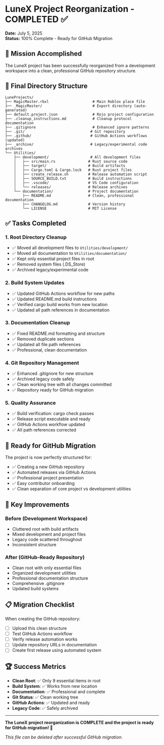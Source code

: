 # LuneX Project Reorganization - COMPLETED ✅

**Date:** July 5, 2025  
**Status:** 100% Complete - Ready for GitHub Migration

## 🎯 Mission Accomplished

The LuneX project has been successfully reorganized from a development workspace into a clean, professional GitHub repository structure.

## 📁 Final Directory Structure

```
LuneProjects/
├── MagicMaster.rbxl                    # Main Roblox place file
├── _MagicMaster/                       # Export directory (auto-generated)
├── default.project.json                # Rojo project configuration
├── .cleanup_instructions.md            # Cleanup protocol documentation
├── .gitignore                          # Enhanced ignore patterns
├── .git/                              # Git repository
├── .github/                           # GitHub Actions workflows (updated)
├── _archive/                          # Legacy/experimental code archives
└── Utilities/
    ├── development/                   # All development files
    │   ├── src/main.rs               # Rust source code
    │   ├── target/                   # Build artifacts
    │   ├── Cargo.toml & Cargo.lock   # Rust project files
    │   ├── create_release.sh         # Release automation script
    │   ├── SOURCE_BUILD.txt          # Build instructions
    │   ├── .vscode/                  # VS Code configuration
    │   └── releases/                 # Release archives
    └── documentation/                # Project documentation
        ├── README.md                 # Clean, professional documentation
        ├── CHANGELOG.md              # Version history
        └── LICENSE                   # MIT License
```

## ✅ Tasks Completed

### 1. **Root Directory Cleanup**
- ✅ Moved all development files to `Utilities/development/`
- ✅ Moved all documentation to `Utilities/documentation/`
- ✅ Kept only essential project files in root
- ✅ Removed system files (.DS_Store)
- ✅ Archived legacy/experimental code

### 2. **Build System Updates**
- ✅ Updated GitHub Actions workflow for new paths
- ✅ Updated README.md build instructions
- ✅ Verified cargo build works from new location
- ✅ Updated all path references in documentation

### 3. **Documentation Cleanup**
- ✅ Fixed README.md formatting and structure
- ✅ Removed duplicate sections
- ✅ Updated all file path references
- ✅ Professional, clean documentation

### 4. **Git Repository Management**
- ✅ Enhanced .gitignore for new structure
- ✅ Archived legacy code safely
- ✅ Clean working tree with all changes committed
- ✅ Repository ready for GitHub migration

### 5. **Quality Assurance**
- ✅ Build verification: cargo check passes
- ✅ Release script executable and ready
- ✅ GitHub Actions workflow updated
- ✅ All path references corrected

## 🚀 Ready for GitHub Migration

The project is now perfectly structured for:
- ✅ Creating a new GitHub repository
- ✅ Automated releases via GitHub Actions
- ✅ Professional project presentation
- ✅ Easy contributor onboarding
- ✅ Clean separation of core project vs development utilities

## 🎯 Key Improvements

### Before (Development Workspace)
- Cluttered root with build artifacts
- Mixed development and project files
- Legacy code scattered throughout
- Inconsistent structure

### After (GitHub-Ready Repository)
- Clean root with only essential files
- Organized development utilities
- Professional documentation structure
- Comprehensive .gitignore
- Updated build systems

## 📋 Migration Checklist

When creating the GitHub repository:
- [ ] Upload this clean structure
- [ ] Test GitHub Actions workflow
- [ ] Verify release automation works
- [ ] Update repository URLs in documentation
- [ ] Create first release using automated system

## 🏆 Success Metrics

- **Clean Root**: ✅ Only 9 essential items in root
- **Build System**: ✅ Works from new location
- **Documentation**: ✅ Professional and complete
- **Git Status**: ✅ Clean working tree
- **GitHub Actions**: ✅ Updated and ready
- **Legacy Code**: ✅ Safely archived

---

**The LuneX project reorganization is COMPLETE and the project is ready for GitHub migration! 🎉**

*This file can be deleted after successful GitHub migration.*
